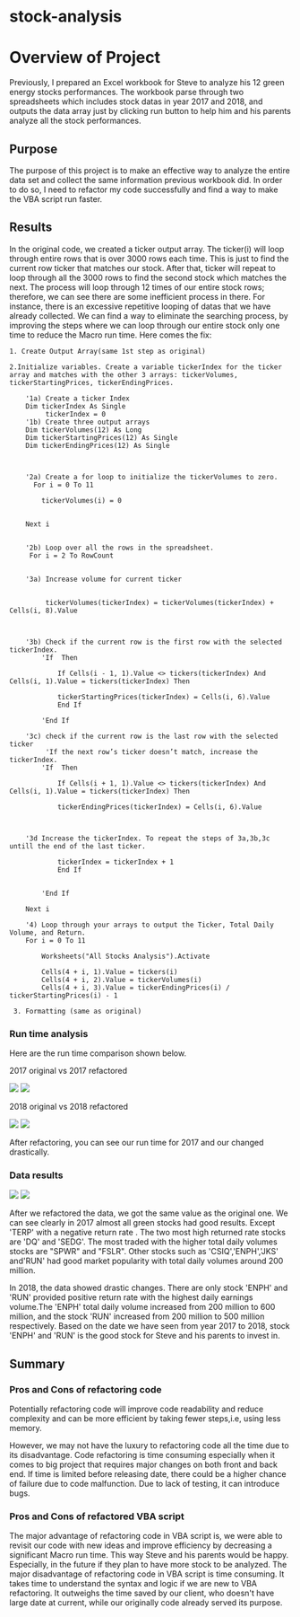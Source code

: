 # stock-analysis
# Overview of Project

Previously, I prepared an Excel workbook for Steve to analyze his 12 green energy stocks performances. The workbook parse through two spreadsheets which includes stock datas in year 2017 and 2018, and outputs the data array just by clicking run button to help him and his parents analyze all the stock performances.

## Purpose

The purpose of this project is to make an effective way to analyze the entire data set and collect the same information previous workbook did. In order to do so, I need to refactor my code successfully and find a way to make the VBA script run faster. 

## Results

In the original code, we created a ticker output array. The ticker(i) will loop through entire rows that is over 3000 rows each time. This is just to find the current row ticker that matches our stock.  After that, ticker will repeat to loop through all the 3000 rows to find the second stock which matches the next. The process will loop through 12 times of our entire stock rows; therefore, we can see there are some inefficient process in there. For instance, there is an excessive repetitive looping of datas that we have already collected. We can find a way to eliminate the searching process, by improving the steps where we can loop through our entire stock only one time to reduce the Macro run time. 
Here comes the fix:
```
1. Create Output Array(same 1st step as original)

2.Initialize variables. Create a variable tickerIndex for the ticker array and matches with the other 3 arrays: tickerVolumes, tickerStartingPrices, tickerEndingPrices.

    '1a) Create a ticker Index
    Dim tickerIndex As Single
         tickerIndex = 0
    '1b) Create three output arrays
    Dim tickerVolumes(12) As Long
    Dim tickerStartingPrices(12) As Single
    Dim tickerEndingPrices(12) As Single
    
    
    
    '2a) Create a for loop to initialize the tickerVolumes to zero.
      For i = 0 To 11
      
        tickerVolumes(i) = 0
        
        
    Next i
        
 
    '2b) Loop over all the rows in the spreadsheet.
     For i = 2 To RowCount

     
    '3a) Increase volume for current ticker
         
         
         tickerVolumes(tickerIndex) = tickerVolumes(tickerIndex) + Cells(i, 8).Value
      
        
        
    '3b) Check if the current row is the first row with the selected tickerIndex.
        'If  Then
            
            If Cells(i - 1, 1).Value <> tickers(tickerIndex) And Cells(i, 1).Value = tickers(tickerIndex) Then
            
            tickerStartingPrices(tickerIndex) = Cells(i, 6).Value
            End If
            
        'End If
        
    '3c) check if the current row is the last row with the selected ticker
         'If the next row’s ticker doesn’t match, increase the tickerIndex.
        'If  Then
            
            If Cells(i + 1, 1).Value <> tickers(tickerIndex) And Cells(i, 1).Value = tickers(tickerIndex) Then
            
            tickerEndingPrices(tickerIndex) = Cells(i, 6).Value
            
            

    '3d Increase the tickerIndex. To repeat the steps of 3a,3b,3c untill the end of the last ticker.
           
            tickerIndex = tickerIndex + 1
            End If
            
            
        'End If
    
    Next i
    
    '4) Loop through your arrays to output the Ticker, Total Daily Volume, and Return.
    For i = 0 To 11
        
        Worksheets("All Stocks Analysis").Activate
        
        Cells(4 + i, 1).Value = tickers(i)
        Cells(4 + i, 2).Value = tickerVolumes(i)
        Cells(4 + i, 3).Value = tickerEndingPrices(i) / tickerStartingPrices(i) - 1

 3. Formatting (same as original)       
```



### Run time analysis
Here are the run time comparison shown below.

2017 original vs 2017 refactored

![](resource/1-2017.png)
![](resource/2-2017.png)


2018 original vs 2018 refactored

![](resource/1-2018.png)
![](resource/1-2018.png)

After refactoring, you can see our run time for 2017 and our changed drastically.


### Data results 


![](resource/stock2017.png)
![](resource/stock2018.png)


After we refactored the data, we got the same value as the original one. We can see clearly in 2017 almost all green stocks had  good results. Except 'TERP' with a negative return rate . The two most high returned rate stocks are 'DQ' and 'SEDG'. The most traded with the higher total daily volumes stocks are "SPWR" and "FSLR". Other stocks such as 'CSIQ','ENPH','JKS' and'RUN'  had good market popularity with total daily volumes around 200 million.

In 2018, the data showed drastic changes. There are only stock 'ENPH' and 'RUN' provided positive return rate with the highest daily earnings volume.The 'ENPH' total daily volume increased from 200 million to 600 million, and  the stock 'RUN' increased from 200 million to 500 million respectively.
Based on the date we have seen from year 2017 to 2018, stock 'ENPH' and 'RUN' is the good stock for Steve and his parents to invest in.





## Summary


### Pros and Cons of refactoring code

Potentially refactoring code will improve code readability and reduce complexity and can be more efficient by taking fewer steps,i.e, using less memory. 

However, we may not have the luxury to refactoring code all the time due to its disadvantage. Code refactoring is time consuming especially when it comes to big project that requires major changes on both front and back end. If time is limited before releasing date, there could be a higher chance of failure due to code malfunction. Due to lack of testing, it can introduce bugs.


### Pros and Cons of refactored VBA script 

The major advantage of refactoring code in VBA script is, we were able to revisit our code with new ideas and improve efficiency by decreasing a significant Macro run time. This way Steve and his parents would be happy. Especially, in the future if they plan to have more stock to be analyzed.
The major disadvantage of refactoring code in VBA script is time consuming. It takes time to understand the syntax and logic if we are new to VBA refactoring. It outweighs the time saved by our client, who doesn't have large date at current, while our originally code already served its purpose.